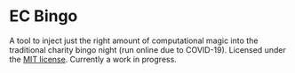 # EC Bingo
A tool to inject just the right amount of computational magic into the
traditional charity bingo night (run online due to COVID-19).
Licensed under the [MIT license](LICENSE).
Currently a work in progress.
